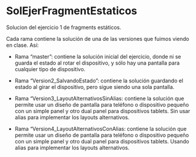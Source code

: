 # SolEjerFragmentEstaticos
Solucion del ejercicio 1 de fragments estáticos. 

Cada rama contiene la solución de una de las versiones que fuimos viendo en clase. 
Así:

-	Rama “master”: contiene la solución inicial del ejercicio, donde ni se guarda el estado al rotar el dispositivo, y sólo hay una pantalla para cualquier tipo de dispositivo.

-	Rama “Version2_SalvandoEstado”: contiene la solución guardando el estado al girar el dispositivo, pero sigue siendo una sola pantalla.

- Rama “Version3_LayoutAlternativosSinAlias: contiene la solución que permite usar un diseño de pantalla para teléfono o dispositivo pequeño con un simple panel y otro dual panel para dispositivos tablets. Sin usar alias para implementar los layouts alternativos.

-	Rama “Version4_LayoutAlternativosConAlias: contiene la solución que permite usar un diseño de pantalla para teléfono o dispositivo pequeño con un simple panel y otro dual panel para dispositivos tablets. Usando alias para implementar los layouts alternativos.

